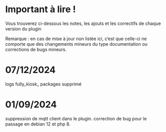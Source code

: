 Important à lire !
===
Vous trouverez ci-dessous les notes, les ajouts et les correctifs de chaque version du plugin

Remarque : en cas de mise à jour non listée ici, c’est que celle-ci ne comporte que des changements mineurs du type documentation ou corrections de bugs mineurs.

07/12/2024
===
logs fully_kiosk_ packages supprimé
  
01/09/2024
===
suppression de mqtt client dans le plugin.
correction de bug pour le passage en debian 12 et php 8.

